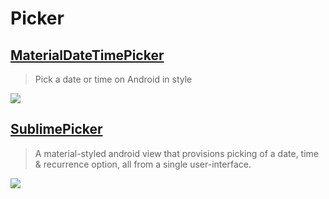 Picker
==

[MaterialDateTimePicker](https://github.com/wdullaer/MaterialDateTimePicker)
--
> Pick a date or time on Android in style

![](https://camo.githubusercontent.com/1467c2b5d209d68aef8ac96cc6bdc28a6c2b1f3d/68747470733a2f2f7261772e6769746875622e636f6d2f7764756c6c6165722f4d6174657269616c4461746554696d655069636b65722f67682d70616765732f696d616765732f646174655f7069636b65722e706e67)

[SublimePicker](https://github.com/vikramkakkar/SublimePicker)
--
> A material-styled android view that provisions picking of a date, time & recurrence option, all from a single user-interface.

![](https://github.com/vikramkakkar/SublimePicker/raw/master/img/date_picker_v2.png?raw=true)
